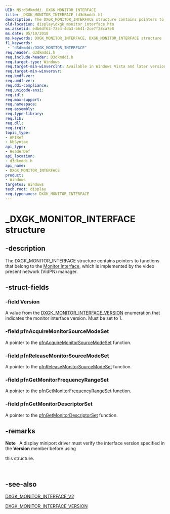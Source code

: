 ```yaml
---
UID: NS:d3dkmddi._DXGK_MONITOR_INTERFACE
title: _DXGK_MONITOR_INTERFACE (d3dkmddi.h)
description: The DXGK_MONITOR_INTERFACE structure contains pointers to functions that belong to the Monitor Interface, which is implemented by the video present network (VidPN) manager.
old-location: display\dxgk_monitor_interface.htm
ms.assetid: edb6df63-7354-4da3-b641-2ce7f28ca7e8
ms.date: 05/10/2018
ms.keywords: DXGK_MONITOR_INTERFACE, DXGK_MONITOR_INTERFACE structure [Display Devices], DmStructs_23906e50-4f65-4483-a54c-915f9fd3c433.xml, _DXGK_MONITOR_INTERFACE, d3dkmddi/DXGK_MONITOR_INTERFACE, display.dxgk_monitor_interface
f1_keywords:
 - "d3dkmddi/DXGK_MONITOR_INTERFACE"
req.header: d3dkmddi.h
req.include-header: D3dkmddi.h
req.target-type: Windows
req.target-min-winverclnt: Available in Windows Vista and later versions of the Windows operating systems.
req.target-min-winversvr: 
req.kmdf-ver: 
req.umdf-ver: 
req.ddi-compliance: 
req.unicode-ansi: 
req.idl: 
req.max-support: 
req.namespace: 
req.assembly: 
req.type-library: 
req.lib: 
req.dll: 
req.irql: 
topic_type:
- APIRef
- kbSyntax
api_type:
- HeaderDef
api_location:
- d3dkmddi.h
api_name:
- DXGK_MONITOR_INTERFACE
product:
- Windows
targetos: Windows
tech.root: display
req.typenames: DXGK_MONITOR_INTERFACE
---
```


# _DXGK_MONITOR_INTERFACE structure


## -description


The DXGK_MONITOR_INTERFACE structure contains pointers to functions that belong to the <a href="https://docs.microsoft.com/windows-hardware/drivers/ddi/index">Monitor Interface</a>, which is implemented by the video present network (VidPN) manager.


## -struct-fields




### -field Version

A value from the <a href="https://docs.microsoft.com/windows-hardware/drivers/ddi/d3dkmddi/ne-d3dkmddi-_dxgk_monitor_interface_version">DXGK_MONITOR_INTERFACE_VERSION</a> enumeration that indicates the monitor interface version. Must be set to 1.


### -field pfnAcquireMonitorSourceModeSet

A pointer to the <a href="https://docs.microsoft.com/windows-hardware/drivers/ddi/d3dkmddi/nc-d3dkmddi-dxgkddi_monitor_acquiremonitorsourcemodeset">pfnAcquireMonitorSourceModeSet</a> function.


### -field pfnReleaseMonitorSourceModeSet

A pointer to the <a href="https://docs.microsoft.com/windows-hardware/drivers/ddi/d3dkmddi/nc-d3dkmddi-dxgkddi_monitor_releasemonitorsourcemodeset">pfnReleaseMonitorSourceModeSet</a> function.


### -field pfnGetMonitorFrequencyRangeSet

A pointer to the <a href="https://docs.microsoft.com/windows-hardware/drivers/ddi/d3dkmddi/nc-d3dkmddi-dxgkddi_monitor_getmonitorfrequencyrangeset">pfnGetMonitorFrequencyRangeSet</a> function.


### -field pfnGetMonitorDescriptorSet

A pointer to the <a href="https://docs.microsoft.com/windows-hardware/drivers/ddi/d3dkmddi/nc-d3dkmddi-dxgkddi_monitor_getmonitordescriptorset">pfnGetMonitorDescriptorSet</a> function.


## -remarks



<div class="alert"><b>Note</b>    A display miniport driver must verify the interface version specified in the <b>Version</b> member before using <p class="note">this structure.

</div>
<div> </div>



## -see-also




<a href="https://docs.microsoft.com/windows-hardware/drivers/ddi/d3dkmddi/ns-d3dkmddi-_dxgk_monitor_interface_v2">DXGK_MONITOR_INTERFACE_V2</a>



<a href="https://docs.microsoft.com/windows-hardware/drivers/ddi/d3dkmddi/ne-d3dkmddi-_dxgk_monitor_interface_version">DXGK_MONITOR_INTERFACE_VERSION</a>
 

 

